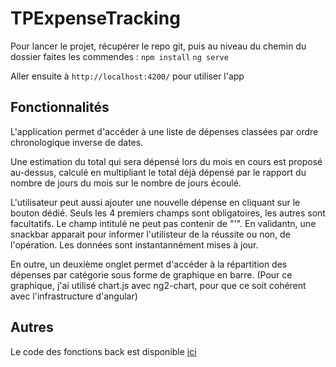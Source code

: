 # TPExpenseTracking

Pour lancer le projet, récupérer le repo git, puis au niveau du chemin du dossier faites les commendes :
`npm install`
`ng serve`

Aller ensuite à `http://localhost:4200/` pour utiliser l'app

## Fonctionnalités

L'application permet d'accéder à une liste de dépenses classées par ordre chronologique inverse de dates.

Une estimation du total qui sera dépensé lors du mois en cours est proposé au-dessus, calculé en multipliant le total déjà dépensé par le rapport du nombre de jours du mois sur le nombre de jours écoulé.

L'utilisateur peut aussi ajouter une nouvelle dépense en cliquant sur le bouton dédié. Seuls les 4 premiers champs sont obligatoires, les autres sont facultatifs. Le champ intitulé ne peut pas contenir de "'". En validantn, une snackbar apparait pour informer l'utilisteur de la réussite ou non, de l'opération. Les données sont instantannément mises à jour.

En outre, un deuxième onglet permet d'accéder à la répartition des dépenses par catégorie sous forme de graphique en barre.
(Pour ce graphique, j'ai utilisé chart.js avec ng2-chart, pour que ce soit cohérent avec l'infrastructure d'angular)

## Autres

Le code des fonctions back est disponible [ici](https://github.com/ErwanQui/TPExpenseTrackingServer)